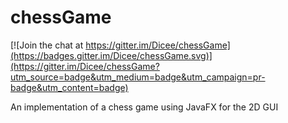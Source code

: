 # chessGame

[![Join the chat at https://gitter.im/Dicee/chessGame](https://badges.gitter.im/Dicee/chessGame.svg)](https://gitter.im/Dicee/chessGame?utm_source=badge&utm_medium=badge&utm_campaign=pr-badge&utm_content=badge)

An implementation of a chess game using JavaFX for the 2D GUI
